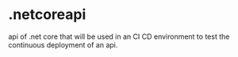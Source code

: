 # .netcoreapi
api of .net core that will be used in an CI CD environment to test the continuous deployment of an api.
